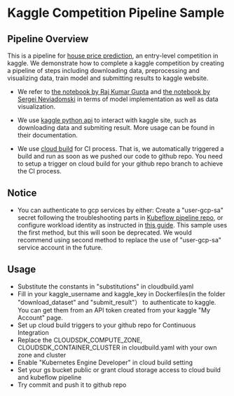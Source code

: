 # Kaggle Competition Pipeline Sample

## Pipeline Overview

This is a pipeline for [house price prediction](https://www.kaggle.com/c/house-prices-advanced-regression-techniques), an entry-level competition in kaggle. We demonstrate how to complete a kaggle competition by creating a pipeline of steps including downloading data, preprocessing and visualizing data, train model and submitting results to kaggle website.

- We refer to [the notebook by Raj Kumar Gupta](https://www.kaggle.com/rajgupta5/house-price-prediction) and [the notebook by Sergei Neviadomski](https://www.kaggle.com/neviadomski/how-to-get-to-top-25-with-simple-model-sklearn) in terms of model implementation as well as data visualization.

- We use [kaggle python api](https://github.com/Kaggle/kaggle-api) to interact with kaggle site, such as downloading data and submiting result. More usage can be found in their documentation.

- We use [cloud build](https://cloud.google.com/cloud-build/) for CI process. That is, we automatically triggered a build and run as soon as we pushed our code to github repo. You need to setup a trigger on cloud build for your github repo branch to achieve the CI process.

## Notice

- You can authenticate to gcp services by either: Create a "user-gcp-sa" secret following the troubleshooting parts in [Kubeflow pipeline repo](https://github.com/kubeflow/pipelines/tree/master/manifests/kustomize), or configure workload identity as instructed in [this guide](https://cloud.google.com/kubernetes-engine/docs/how-to/workload-identity). This sample uses the first method, but this will soon be deprecated. We would recommend using second method to replace the use of "user-gcp-sa" service account in the future.

## Usage

- Substitute the constants in "substitutions" in cloudbuild.yaml
- Fill in your kaggle_username and kaggle_key in Dockerfiles(in the folder "download_dataset" and "submit_result"） to authenticate to kaggle. You can get them from an API token created from your kaggle "My Account" page.
- Set up cloud build triggers to your github repo for Continuous Integration
- Replace the CLOUDSDK_COMPUTE_ZONE, CLOUDSDK_CONTAINER_CLUSTER in cloudbuild.yaml with your own zone and cluster
- Enable "Kubernetes Engine Developer" in cloud build setting
- Set your gs bucket public or grant cloud storage access to cloud build and kubeflow pipeline
- Try commit and push it to github repo
